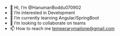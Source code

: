 - 👋 Hi, I’m @HanumanBoddu070902
- 👀 I’m interested in Development
- 🌱 I’m currently learning Angular/SpringBoot
- 💞️ I’m looking to collaborate on teams
- 📫 How to reach me temperarymailone@gmail.com

<!---
HanumanBoddu070902/HanumanBoddu070902 is a ✨ special ✨ repository because its `README.md` (this file) appears on your GitHub profile.
You can click the Preview link to take a look at your changes.
--->
